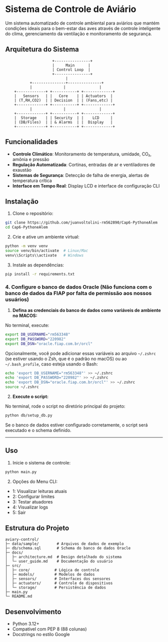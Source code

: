 # Sistema de Controle de Aviário

Um sistema automatizado de controle ambiental para aviários que mantém condições ideais para o bem-estar das aves através de controle inteligente do clima, gerenciamento da ventilação e monitoramento de segurança.

## Arquitetura do Sistema

```
                     +----------------+
                     |     Main      |
                     | Control Loop  |
                     +----------------+
                           |
           +---------------+---------------+
           |              |               |
    +-------------+ +-----------+ +-------------+
    |   Sensors   | |   Core    | | Actuators  |
    | (T,RH,CO2)  | | Decision  | | (Fans,etc) |
    +-------------+ +-----------+ +-------------+
           |              |               |
    +-------------+ +-----------+ +-------------+
    |  Storage    | | Security  | |    LCD     |
    | (DB/Files)  | | & Alarms  | |  Display   |
    +-------------+ +-----------+ +-------------+
```

## Funcionalidades

- **Controle Climático**: Monitoramento de temperatura, umidade, CO₂, amônia e pressão
- **Regulação Automatizada**: Cortinas, entradas de ar e ventiladores de exaustão
- **Sistemas de Segurança**: Detecção de falha de energia, alertas de temperatura crítica
- **Interface em Tempo Real**: Display LCD e interface de configuração CLI

## Instalação

1. Clone o repositório:
```bash
git clone https://github.com/juanvoltolini-rm562890/Cap6-PythoneAlem
cd Cap6-PythoneAlem
```

2. Crie e ative um ambiente virtual:
```bash
python -m venv venv
source venv/bin/activate  # Linux/Mac
venv\\Scripts\\activate   # Windows
```

3. Instale as dependências:
```bash
pip install -r requirements.txt
```

### 4. Configure o banco de dados Oracle (Não funciona com o banco de dados da FIAP por falta de permissão aos nossos usuários)

1. **Defina as credenciais do banco de dados como variáveis de ambiente no MACOS:**

No terminal, execute:

```bash
export DB_USERNAME="rm563348"
export DB_PASSWORD="220982"
export DB_DSN="oracle.fiap.com.br/orcl"
```

Opcionalmente, você pode adicionar essas variáveis ao arquivo `~/.zshrc` (se estiver usando o Zsh, que é o padrão no macOS) ou ao `~/.bash_profile`, caso esteja usando o Bash:

```bash
echo 'export DB_USERNAME="rm563348"' >> ~/.zshrc
echo 'export DB_PASSWORD="220982"' >> ~/.zshrc
echo 'export DB_DSN="oracle.fiap.com.br/orcl"' >> ~/.zshrc
source ~/.zshrc
```

2. **Execute o script:**

No terminal, rode o script no diretório principal do projeto:

```bash
python db/setup_db.py
```

Se o banco de dados estiver configurado corretamente, o script será executado e o schema definido.

---

## Uso

1. Inicie o sistema de controle:
```bash
python main.py
```

2. Opções do Menu CLI:
- 1: Visualizar leituras atuais
- 2: Configurar limites
- 3: Testar atuadores
- 4: Visualizar logs
- 5: Sair

## Estrutura do Projeto

```
aviary-control/
├─ data/sample/        # Arquivos de dados de exemplo
├─ db/schema.sql       # Schema do banco de dados Oracle
├─ docs/              
│  ├─ architecture.md  # Design detalhado do sistema
│  └─ user_guide.md    # Documentação do usuário
├─ src/
│  ├─ core/           # Lógica de controle
│  ├─ models/         # Modelos de dados
│  ├─ sensors/        # Interfaces dos sensores
│  ├─ actuators/      # Controle de dispositivos
│  └─ storage/        # Persistência de dados
├─ main.py           
└─ README.md
```

## Desenvolvimento

- Python 3.12+
- Compatível com PEP 8 (88 colunas)
- Docstrings no estilo Google